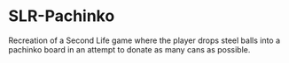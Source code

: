 # SLR-Pachinko
Recreation of a Second Life game where the player drops steel balls into a pachinko board in an attempt to donate as many cans as possible.
